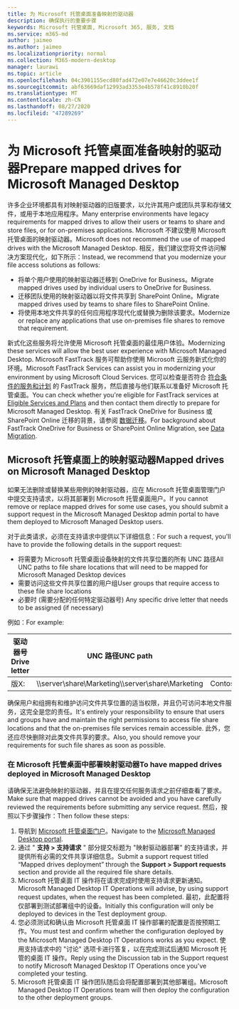 ```yaml
---
title: 为 Microsoft 托管桌面准备映射的驱动器
description: 确保执行的重要步骤
keywords: Microsoft 托管桌面, Microsoft 365, 服务, 文档
ms.service: m365-md
author: jaimeo
ms.author: jaimeo
ms.localizationpriority: normal
ms.collection: M365-modern-desktop
manager: laurawi
ms.topic: article
ms.openlocfilehash: 04c3901155ecd80fad472e07e7e46620c3ddee1f
ms.sourcegitcommit: abf63669daf12993ad3353e4b578f41c8910b20f
ms.translationtype: MT
ms.contentlocale: zh-CN
ms.lasthandoff: 08/27/2020
ms.locfileid: "47289269"
---
```

#  <a name="prepare-mapped-drives-for-microsoft-managed-desktop"></a><span data-ttu-id="fc65a-104">为 Microsoft 托管桌面准备映射的驱动器</span><span class="sxs-lookup"><span data-stu-id="fc65a-104">Prepare mapped drives for Microsoft Managed Desktop</span></span>

<span data-ttu-id="fc65a-105">许多企业环境都具有对映射驱动器的旧版要求，以允许其用户或团队共享和存储文件，或用于本地应用程序。</span><span class="sxs-lookup"><span data-stu-id="fc65a-105">Many enterprise environments have legacy requirements for mapped drives to allow their users or teams to share and store files, or for on-premises applications.</span></span> <span data-ttu-id="fc65a-106">Microsoft 不建议使用 Microsoft 托管桌面的映射驱动器。</span><span class="sxs-lookup"><span data-stu-id="fc65a-106">Microsoft does not recommend the use of mapped drives with the Microsoft Managed Desktop.</span></span> <span data-ttu-id="fc65a-107">相反，我们建议您将文件访问解决方案现代化，如下所示：</span><span class="sxs-lookup"><span data-stu-id="fc65a-107">Instead, we recommend that you modernize your file access solutions as follows:</span></span>
  
- <span data-ttu-id="fc65a-108">将单个用户使用的映射驱动器迁移到 OneDrive for Business。</span><span class="sxs-lookup"><span data-stu-id="fc65a-108">Migrate mapped drives used by individual users to OneDrive for Business.</span></span> 
- <span data-ttu-id="fc65a-109">迁移团队使用的映射驱动器以将文件共享到 SharePoint Online。</span><span class="sxs-lookup"><span data-stu-id="fc65a-109">Migrate mapped drives used by teams to share files to SharePoint Online.</span></span> 
- <span data-ttu-id="fc65a-110">将使用本地文件共享的任何应用程序现代化或替换为删除该要求。</span><span class="sxs-lookup"><span data-stu-id="fc65a-110">Modernize or replace any applications that use on-premises file shares to remove that requirement.</span></span>
  
<span data-ttu-id="fc65a-111">新式化这些服务将允许使用 Microsoft 托管桌面的最佳用户体验。</span><span class="sxs-lookup"><span data-stu-id="fc65a-111">Modernizing these services will allow the best user experience with Microsoft Managed Desktop.</span></span> <span data-ttu-id="fc65a-112">Microsoft FastTrack 服务可帮助你使用 Microsoft 云服务新式化你的环境。</span><span class="sxs-lookup"><span data-stu-id="fc65a-112">Microsoft FastTrack Services can assist you in modernizing your environment by using Microsoft Cloud Services.</span></span> <span data-ttu-id="fc65a-113">您可以检查是否符合 [符合条件的服务和计划](https://docs.microsoft.com/fasttrack/m365-eligible-services-and-plans) 的 FastTrack 服务，然后直接与他们联系以准备好 Microsoft 托管桌面。</span><span class="sxs-lookup"><span data-stu-id="fc65a-113">You can check whether you're eligible for FastTrack services at [Eligible Services and Plans](https://docs.microsoft.com/fasttrack/m365-eligible-services-and-plans) and then contact them directly to prepare for Microsoft Managed Desktop.</span></span> <span data-ttu-id="fc65a-114">有关 FastTrack OneDrive for Business 或 SharePoint Online 迁移的背景，请参阅 [数据迁移](https://docs.microsoft.com/fasttrack/o365-data-migration)。</span><span class="sxs-lookup"><span data-stu-id="fc65a-114">For background about FastTrack OneDrive for Business or SharePoint Online Migration, see [Data Migration](https://docs.microsoft.com/fasttrack/o365-data-migration).</span></span>

## <a name="mapped-drives-on-microsoft-managed-desktop"></a><span data-ttu-id="fc65a-115">Microsoft 托管桌面上的映射驱动器</span><span class="sxs-lookup"><span data-stu-id="fc65a-115">Mapped drives on Microsoft Managed Desktop</span></span>
 
<span data-ttu-id="fc65a-116">如果无法删除或替换某些用例的映射驱动器，应在 Microsoft 托管桌面管理门户中提交支持请求，以将其部署到 Microsoft 托管桌面用户。</span><span class="sxs-lookup"><span data-stu-id="fc65a-116">If you cannot remove or replace mapped drives for some use cases, you should submit a support request in the Microsoft Managed Desktop admin portal to have them deployed to Microsoft Managed Desktop users.</span></span>
    
<span data-ttu-id="fc65a-117">对于此类请求，必须在支持请求中提供以下详细信息：</span><span class="sxs-lookup"><span data-stu-id="fc65a-117">For such a request, you'll have to provide the following details in the support request:</span></span> 

- <span data-ttu-id="fc65a-118">将需要为 Microsoft 托管桌面设备映射的文件共享位置的所有 UNC 路径</span><span class="sxs-lookup"><span data-stu-id="fc65a-118">All UNC paths to file share locations that will need to be mapped for Microsoft Managed Desktop devices</span></span> 
- <span data-ttu-id="fc65a-119">需要访问这些文件共享位置的用户组</span><span class="sxs-lookup"><span data-stu-id="fc65a-119">User groups that require access to these file share locations</span></span> 
- <span data-ttu-id="fc65a-120">必要时 (需要分配的任何特定驱动器号) </span><span class="sxs-lookup"><span data-stu-id="fc65a-120">Any specific drive letter that needs to be assigned (if necessary)</span></span>

<span data-ttu-id="fc65a-121">例如：</span><span class="sxs-lookup"><span data-stu-id="fc65a-121">For example:</span></span>

| <span data-ttu-id="fc65a-122">驱动器号</span><span class="sxs-lookup"><span data-stu-id="fc65a-122">Drive letter</span></span> | <span data-ttu-id="fc65a-123">UNC 路径</span><span class="sxs-lookup"><span data-stu-id="fc65a-123">UNC path</span></span> | <span data-ttu-id="fc65a-124">用户组</span><span class="sxs-lookup"><span data-stu-id="fc65a-124">User group</span></span> |
|--------------|----------|------------|
| <span data-ttu-id="fc65a-125">版</span><span class="sxs-lookup"><span data-stu-id="fc65a-125">X:</span></span>  | <span data-ttu-id="fc65a-126">\\\server\share\Marketing</span><span class="sxs-lookup"><span data-stu-id="fc65a-126">\\\server\share\Marketing</span></span> | <span data-ttu-id="fc65a-127">ContosoMarketing</span><span class="sxs-lookup"><span data-stu-id="fc65a-127">ContosoMarketing</span></span> |

<span data-ttu-id="fc65a-128">确保用户和组拥有和维护访问文件共享位置的适当权限，并且仍可访问本地文件服务，这完全是您的责任。</span><span class="sxs-lookup"><span data-stu-id="fc65a-128">It's entirely your responsibility to ensure that users and groups have and maintain the right permissions to access file share locations and that the on-premises file services remain accessible.</span></span> <span data-ttu-id="fc65a-129">此外，您还应尽快删除对此类文件共享的要求。</span><span class="sxs-lookup"><span data-stu-id="fc65a-129">Also, you should remove your requirements for such file shares as soon as possible.</span></span>

### <a name="to-have-mapped-drives-deployed-in-microsoft-managed-desktop"></a><span data-ttu-id="fc65a-130">在 Microsoft 托管桌面中部署映射驱动器</span><span class="sxs-lookup"><span data-stu-id="fc65a-130">To have mapped drives deployed in Microsoft Managed Desktop</span></span>
 
<span data-ttu-id="fc65a-131">请确保无法避免映射的驱动器，并且在提交任何服务请求之前仔细查看了要求。</span><span class="sxs-lookup"><span data-stu-id="fc65a-131">Make sure that mapped drives cannot be avoided and you have carefully reviewed the requirements before submitting any service request.</span></span> <span data-ttu-id="fc65a-132">然后，按照以下步骤操作：</span><span class="sxs-lookup"><span data-stu-id="fc65a-132">Then follow these steps:</span></span>

1. <span data-ttu-id="fc65a-133">导航到 [Microsoft 托管桌面门户](https://aka.ms/mmdportal)。</span><span class="sxs-lookup"><span data-stu-id="fc65a-133">Navigate to the [Microsoft Managed Desktop portal](https://aka.ms/mmdportal).</span></span>  
2. <span data-ttu-id="fc65a-134">通过 " **支持 > 支持请求** " 部分提交标题为 "映射驱动器部署" 的支持请求，并提供所有必需的文件共享详细信息。</span><span class="sxs-lookup"><span data-stu-id="fc65a-134">Submit a support request titled “Mapped drives deployment” through the **Support > Support requests** section and provide all the required file share details.</span></span>  
3. <span data-ttu-id="fc65a-135">Microsoft 托管桌面 IT 操作将在请求完成时使用支持请求更新通知。</span><span class="sxs-lookup"><span data-stu-id="fc65a-135">Microsoft Managed Desktop IT Operations will advise, by using support request updates, when the request has been completed.</span></span> <span data-ttu-id="fc65a-136">最初，此配置将仅部署到测试部署组中的设备。</span><span class="sxs-lookup"><span data-stu-id="fc65a-136">Initially this configuration will only be deployed to devices in the Test deployment group.</span></span>  
4. <span data-ttu-id="fc65a-137">您必须测试和确认由 Microsoft 托管桌面 IT 操作部署的配置是否按预期工作。</span><span class="sxs-lookup"><span data-stu-id="fc65a-137">You must test and confirm whether the configuration deployed by the Microsoft Managed Desktop IT Operations works as you expect.</span></span> <span data-ttu-id="fc65a-138">使用支持请求中的 "讨论" 选项卡进行答复，以在完成测试后通知 Microsoft 托管的桌面 IT 操作。</span><span class="sxs-lookup"><span data-stu-id="fc65a-138">Reply using the Discussion tab in the Support request to notify Microsoft Managed Desktop IT Operations once you've completed your testing.</span></span>  
5. <span data-ttu-id="fc65a-139">Microsoft 托管桌面 IT 操作团队随后会将配置部署到其他部署组。</span><span class="sxs-lookup"><span data-stu-id="fc65a-139">Microsoft Managed Desktop IT Operations team will then deploy the configuration to the other deployment groups.</span></span> 
